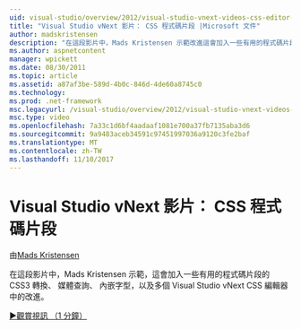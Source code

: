 ```yaml
---
uid: visual-studio/overview/2012/visual-studio-vnext-videos-css-editor-snippets
title: "Visual Studio vNext 影片： CSS 程式碼片段 |Microsoft 文件"
author: madskristensen
description: "在這段影片中，Mads Kristensen 示範改進這會加入一些有用的程式碼片段之 CSS3 轉換，媒體 q，Visual Studio vNext CSS 編輯器中..."
ms.author: aspnetcontent
manager: wpickett
ms.date: 08/30/2011
ms.topic: article
ms.assetid: a87af3be-589d-4b0c-846d-4de60a8745c0
ms.technology: 
ms.prod: .net-framework
msc.legacyurl: /visual-studio/overview/2012/visual-studio-vnext-videos-css-editor-snippets
msc.type: video
ms.openlocfilehash: 7a33c1d6bf4aadaaf1081e700a37fb7135aba3d6
ms.sourcegitcommit: 9a9483aceb34591c97451997036a9120c3fe2baf
ms.translationtype: MT
ms.contentlocale: zh-TW
ms.lasthandoff: 11/10/2017
---
```

<a name="visual-studio-vnext-videos-css-snippets"></a>Visual Studio vNext 影片： CSS 程式碼片段
====================
由[Mads Kristensen](https://github.com/madskristensen)

在這段影片中，Mads Kristensen 示範，這會加入一些有用的程式碼片段的 CSS3 轉換、 媒體查詢、 內嵌字型，以及多個 Visual Studio vNext CSS 編輯器中的改進。

[&#9654;觀賞視訊 （1 分鐘）](https://channel9.msdn.com/Blogs/ASP-NET-Site-Videos/visual-studio-vnext-videos-css-editor-snippets)
